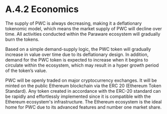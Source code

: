 # A.4.2 Economics

The supply of PWC is always decreasing, making it a deflationary tokenomic model, which means the market supply of PWC will decline over time. All activities conducted within the Paraware ecosystem will gradually burn the tokens.

Based on a simple demand-supply logic, the PWC token will gradually increase in value over time due to its deflationary design. In addition, demand for the PWC token is expected to increase when it begins to circulate within the ecosystem, which may result in a hyper growth period of the token’s value.

PWC will be openly traded on major cryptocurrency exchanges. It will be minted on the public Ethereum blockchain via the ERC 20 (Ethereum Token Standard). Any token created in accordance with the ERC-20 standard can be rapidly and effortlessly implemented since it is compatible with the Ethereum ecosystem's infrastructure. The Ethereum ecosystem is the ideal home for PWC due to its advanced features and number one market share.
